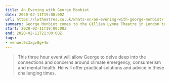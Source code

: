 ```yaml
---
title: An Evening with George Monbiot
date: 2020-02-11T19:00:00Z
url: https://lwtheatres.co.uk/whats-on/an-evening-with-george-monbiot/
summary: George Monbiot comes to the Gillian Lynne Theatre in London to discuss <cite>The Invisible Ideology Trashing Our Planet</cite>.
start: 2020-02-11T19:00:00Z
end: 2020-02-11T21:00:00Z
tags:
- venue:9c3xgv8g+4w
---
```

> This three hour event will allow George to delve deep into the connections and concerns around climate emergency, consumerism and mental health. He will offer practical solutions and advice in these challenging times.
